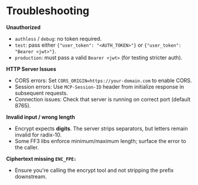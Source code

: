 # Troubleshooting

**Unauthorized**
- `authless` / `debug`: no token required.
- `test`: pass either `{"user_token": "<AUTH_TOKEN>"}` or `{"user_token": "Bearer <jwt>"}`.
- `production`: must pass a valid `Bearer <jwt>` (for testing stricter auth).

**HTTP Server Issues**
- CORS errors: Set `CORS_ORIGIN=https://your-domain.com` to enable CORS.
- Session errors: Use `MCP-Session-ID` header from initialize response in subsequent requests.
- Connection issues: Check that server is running on correct port (default 8765).

**Invalid input / wrong length**
- Encrypt expects **digits**. The server strips separators, but letters remain invalid for radix-10.
- Some FF3 libs enforce minimum/maximum length; surface the error to the caller.

**Ciphertext missing `ENC_FPE:`**
- Ensure you're calling the encrypt tool and not stripping the prefix downstream.
